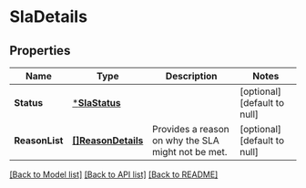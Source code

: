 # SlaDetails

## Properties
Name | Type | Description | Notes
------------ | ------------- | ------------- | -------------
**Status** | [***SlaStatus**](SLAStatus.md) |  | [optional] [default to null]
**ReasonList** | [**[]ReasonDetails**](ReasonDetails.md) | Provides a reason on why the SLA might not be met. | [optional] [default to null]

[[Back to Model list]](../README.md#documentation-for-models) [[Back to API list]](../README.md#documentation-for-api-endpoints) [[Back to README]](../README.md)

